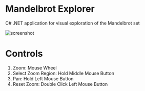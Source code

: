 ﻿# Mandelbrot Explorer
C# .NET application for visual exploration of the Mandelbrot set

![screenshot](https://github.com/ratesquant/ACQ.Games/tree/main/ACQ.MandelbrotExpoler/images/Screenshot.png?raw=true)

# Controls 
1. Zoom: Mouse Wheel
2. Select Zoom Region: Hold Middle Mouse Button
3. Pan: Hold Left Mouse Button
4. Reset Zoom: Double Click Left Mouse Button	

